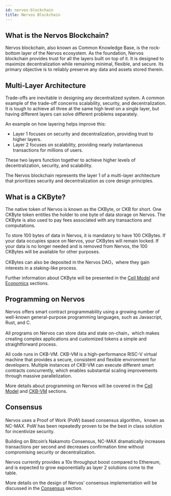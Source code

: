 ```yaml
---
id: nervos-blockchain
title: Nervos Blockchain
---
```


## What is the Nervos Blockchain?

Nervos blockchain, also known as Common Knowledge Base, is the rock-bottom layer of the Nervos ecosystem. As the foundation, Nervos blockchain provides trust for all the layers built on top of it. It is designed to maximize decentralization while remaining minimal, flexible, and secure. Its primary objective is to reliably preserve any data and assets stored therein.

## Multi-Layer Architecture

Trade-offs are inevitable in designing any decentralized system. A common example of the trade-off concerns scalability, security, and decentralization. It is tough to achieve all three at the same high level on a single layer, but having different layers can solve different problems separately.

An example on how layering helps improve this:

- Layer 1 focuses on security and decentralization, providing trust to higher layers.
- Layer 2 focuses on scalability, providing nearly instantaneous transactions for millions of users.

These two layers function together to achieve higher levels of decentralization, security, and scalability.

The Nervos blockchain represents the layer 1 of a multi-layer architecture that prioritizes security and decentralization as core design principles.

## What is a CKByte?

The native token of Nervos is known as the CKByte, or CKB for short. One CKByte token entitles the holder to one byte of data storage on Nervos. The CKByte is also used to pay fees associated with any transactions and computations.

To store 100 bytes of data in Nervos, it is mandatory to have 100 CKBytes. If your data occupies space on Nervos, your CKBytes will remain locked. If your data is no longer needed and is removed from Nervos, the 100 CKBytes will be available for other purposes.

CKBytes can also be deposited in the Nervos DAO，where they gain interests in a staking-like process.

Further information about CKByte will be presented in the [Cell Model](cell-model.md) and [Economics](economics.md) sections.

## Programming on Nervos

Nervos offers smart contract programmability using a growing number of well-known general-purpose programming languages, such as Javascript, Rust, and C.

All programs on Nervos can store data and state on-chain，which makes creating complex applications and customized tokens a simple and straightforward process.

All code runs in CKB-VM. CKB-VM is a high-performance RISC-V virtual machine that provides a secure, consistent and flexible environment for developers. Multiple instances of CKB-VM can execute different smart contracts concurrently, which enables substantial scaling improvements through massive parallelization.

More details about programming on Nervos will be covered in the [Cell Model](cell-model.md) and [CKB-VM](ckb-vm.md) sections.

## Consensus

Nervos uses a Proof of Work (PoW) based consensus algorithm，known as NC-MAX. PoW has been repeatedly proven to be the best in class solution for incentivize security.

Building on Bitcoin’s Nakamoto Consensus, NC-MAX dramatically increases transactions per second and decreases confirmation time without compromising security or decentralization.

Nervos currently provides a 10x throughput boost compared to Ethereum, and is expected to grow exponentially as layer 2 solutions come to the table.

More details on the design of Nervos’ consensus implementation will be discussed in the [Consensus](consensus.md) section.

